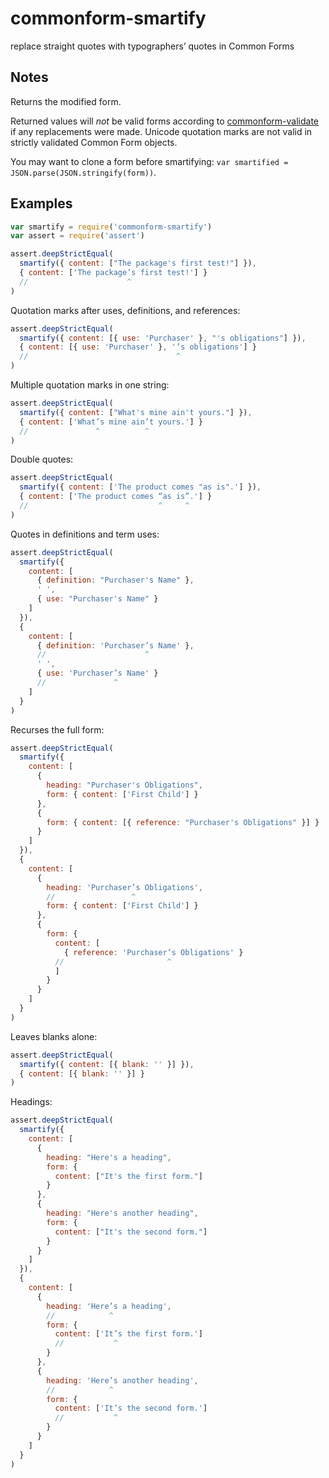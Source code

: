 # commonform-smartify

replace straight quotes with typographers’ quotes in Common Forms

## Notes

Returns the modified form.

Returned values will _not_ be valid forms according to [commonform-validate](https://www.npmjs.com/package/commonform-validate) if any replacements were made.  Unicode quotation marks are not valid in strictly validated Common Form objects.

You may want to clone a form before smartifying: `var smartified = JSON.parse(JSON.stringify(form))`.

## Examples

```javascript
var smartify = require('commonform-smartify')
var assert = require('assert')

assert.deepStrictEqual(
  smartify({ content: ["The package's first test!"] }),
  { content: ['The package’s first test!'] }
  //                      ^
)
```

Quotation marks after uses, definitions, and references:

```javascript
assert.deepStrictEqual(
  smartify({ content: [{ use: 'Purchaser' }, "'s obligations"] }),
  { content: [{ use: 'Purchaser' }, '’s obligations'] }
  //                                 ^
)
```

Multiple quotation marks in one string:

```javascript
assert.deepStrictEqual(
  smartify({ content: ["What's mine ain't yours."] }),
  { content: ['What’s mine ain’t yours.'] }
  //               ^          ^
)
```

Double quotes:

```javascript
assert.deepStrictEqual(
  smartify({ content: ['The product comes "as is".'] }),
  { content: ['The product comes “as is”.'] }
  //                             ^     ^
)
```

Quotes in definitions and term uses:

```javascript
assert.deepStrictEqual(
  smartify({
    content: [
      { definition: "Purchaser's Name" },
      ' ',
      { use: "Purchaser's Name" }
    ]
  }),
  {
    content: [
      { definition: 'Purchaser’s Name' },
      //                      ^
      ' ',
      { use: 'Purchaser’s Name' }
      //               ^
    ]
  }
)
```

Recurses the full form:

```javascript
assert.deepStrictEqual(
  smartify({
    content: [
      {
        heading: "Purchaser's Obligations",
        form: { content: ['First Child'] }
      },
      {
        form: { content: [{ reference: "Purchaser's Obligations" }] }
      }
    ]
  }),
  {
    content: [
      {
        heading: 'Purchaser’s Obligations',
        //                 ^
        form: { content: ['First Child'] }
      },
      {
        form: {
          content: [
            { reference: 'Purchaser’s Obligations' }
          //                       ^
          ]
        }
      }
    ]
  }
)
```

Leaves blanks alone:

```javascript
assert.deepStrictEqual(
  smartify({ content: [{ blank: '' }] }),
  { content: [{ blank: '' }] }
)
```

Headings:

```javascript
assert.deepStrictEqual(
  smartify({
    content: [
      {
        heading: "Here's a heading",
        form: {
          content: ["It's the first form."]
        }
      },
      {
        heading: "Here's another heading",
        form: {
          content: ["It's the second form."]
        }
      }
    ]
  }),
  {
    content: [
      {
        heading: 'Here’s a heading',
        //            ^
        form: {
          content: ['It’s the first form.']
          //           ^
        }
      },
      {
        heading: 'Here’s another heading',
        //            ^
        form: {
          content: ['It’s the second form.']
          //           ^
        }
      }
    ]
  }
)
```
